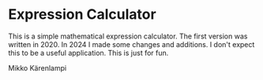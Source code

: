 # Expression Calculator

This is a simple mathematical expression calculator. The first version was written in 2020. In 2024 I made some changes and additions. I don't expect this to be a useful application. This is just for fun.

Mikko Kärenlampi
